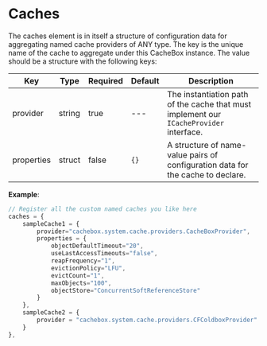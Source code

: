 # Caches

The caches element is in itself a structure of configuration data for aggregating named cache providers of ANY type. The key is the unique name of the cache to aggregate under this CacheBox instance. The value should be a structure with the following keys:

| Key | Type | Required | Default | Description |
| --- | --- | --- | --- | --- |
| provider | string | true | --- | The instantiation path of the cache that must implement our `ICacheProvider` interface. |
| properties | struct | false | `{}` | A structure of name-value pairs of configuration data for the cache to declare. |

**Example**:

```javascript
// Register all the custom named caches you like here
caches = {
    sampleCache1 = {
        provider="cachebox.system.cache.providers.CacheBoxProvider",
        properties = {
            objectDefaultTimeout="20",
            useLastAccessTimeouts="false",
            reapFrequency="1",
            evictionPolicy="LFU",
            evictCount="1",
            maxObjects="100",
            objectStore="ConcurrentSoftReferenceStore"
        }
    },
    sampleCache2 = {
        provider = "cachebox.system.cache.providers.CFColdboxProvider"
    }
},
```

